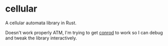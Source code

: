 # cellular #

A cellular automata library in Rust.

Doesn't work properly ATM, I'm trying to get [conrod](https://github.com/PistonDevelopers/conrod "conrod") to work so I can debug and tweak the library interactively.
